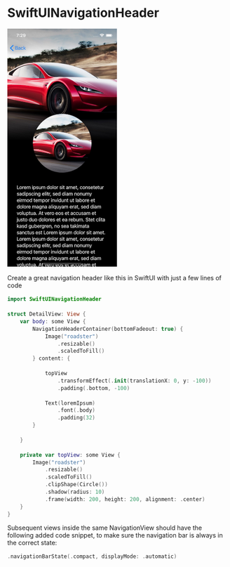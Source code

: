 # SwiftUINavigationHeader

<img src="images/expanded1.jpg" width="250">

Create a great navigation header like this in SwiftUI with just a few lines of code

```swift
import SwiftUINavigationHeader

struct DetailView: View {
    var body: some View {
        NavigationHeaderContainer(bottomFadeout: true) {
            Image("roadster")
                .resizable()
                .scaledToFill()
        } content: {
            
            topView
                .transformEffect(.init(translationX: 0, y: -100))
                .padding(.bottom, -100)
            
            Text(loremIpsum)
                .font(.body)
                .padding(32)
        }

    }
    
    private var topView: some View {
        Image("roadster")
            .resizable()
            .scaledToFill()
            .clipShape(Circle())
            .shadow(radius: 10)
            .frame(width: 200, height: 200, alignment: .center)
    }
}
```

Subsequent views inside the same NavigationView should have the following added code snippet, to make sure the navigation bar is always in the correct state:

```swift
.navigationBarState(.compact, displayMode: .automatic)
```
